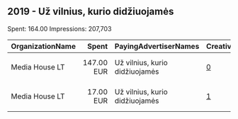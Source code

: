 ## 2019 - Už vilnius, kurio didžiuojamės 
Spent: 164.00
Impressions: 207,703

|OrganizationName|Spent|PayingAdvertiserNames|CreativeUrls|Impressions|Genders|AgeBrackets|CountryCodes|BillingAddresses|CandidateBallotInformation|
|:---|---:|:---|:---|---:|:---|:---|:---|:---|:---|
|Media House LT|147.00 EUR|Už vilnius, kurio didžiuojamės|[0](https://www.snap.com/political-ads/asset/1ca5ace3dcb1b55fef234b95e7596fd991e692a527f8cb8a6910405352bdb5b0?mediaType=png)|194,978||18+|lithuania|"Aukstaičių 7,Vilnius,LT-11341,LT"||
|Media House LT|17.00 EUR|Už vilnius, kurio didžiuojamės|[1](https://www.snap.com/political-ads/asset/a4f1665f47fe0fb68220125c3240b6004cf9d7199040ffadd3e32076e27311a2?mediaType=mp4)|12,725||18+|lithuania|"Aukstaičių 7,Vilnius,LT-11341,LT"||
